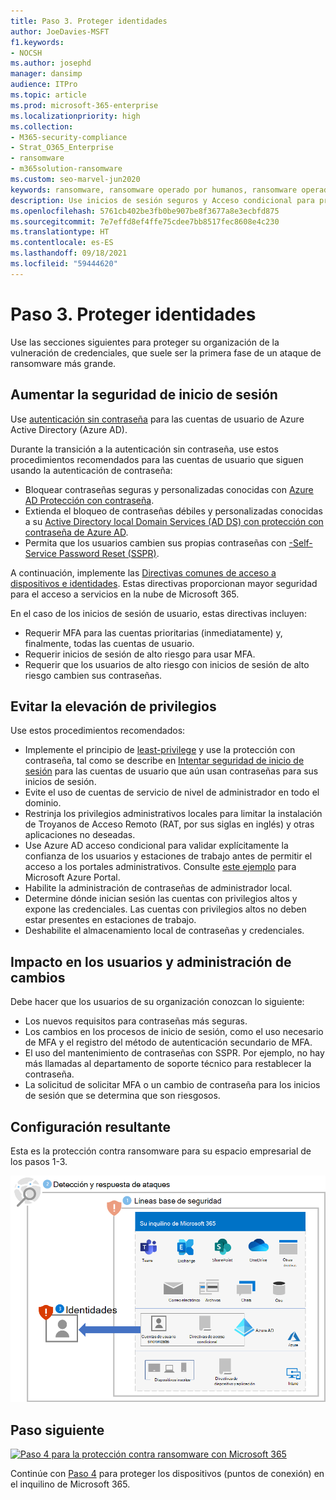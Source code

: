 ```yaml
---
title: Paso 3. Proteger identidades
author: JoeDavies-MSFT
f1.keywords:
- NOCSH
ms.author: josephd
manager: dansimp
audience: ITPro
ms.topic: article
ms.prod: microsoft-365-enterprise
ms.localizationpriority: high
ms.collection:
- M365-security-compliance
- Strat_O365_Enterprise
- ransomware
- m365solution-ransomware
ms.custom: seo-marvel-jun2020
keywords: ransomware, ransomware operado por humanos, ransomware operado por personas, HumOR, ataque de extorsión, ataque de ransomware, cifrado, criptovirología
description: Use inicios de sesión seguros y Acceso condicional para proteger los recursos de Microsoft 365 frente a ataques de ransomware.
ms.openlocfilehash: 5761cb402be3fb0be907be8f3677a8e3ecbfd875
ms.sourcegitcommit: 7e7effd8ef4ffe75cdee7bb8517fec8608e4c230
ms.translationtype: HT
ms.contentlocale: es-ES
ms.lasthandoff: 09/18/2021
ms.locfileid: "59444620"
---
```

# <a name="step-3-protect-identities"></a>Paso 3. Proteger identidades

Use las secciones siguientes para proteger su organización de la vulneración de credenciales, que suele ser la primera fase de un ataque de ransomware más grande.

## <a name="increase-sign-in-security"></a>Aumentar la seguridad de inicio de sesión

Use [ autenticación sin contraseña](/azure/active-directory/authentication/howto-authentication-passwordless-deployment) para las cuentas de usuario de Azure Active Directory (Azure AD).

Durante la transición a la autenticación sin contraseña, use estos procedimientos recomendados para las cuentas de usuario que siguen usando la autenticación de contraseña:

- Bloquear contraseñas seguras y personalizadas conocidas con [Azure AD Protección con contraseña](/azure/active-directory/authentication/concept-password-ban-bad).
- Extienda el bloqueo de contraseñas débiles y personalizadas conocidas a su [Active Directory local Domain Services (AD DS) con protección con contraseña de Azure AD](/azure/active-directory/authentication/concept-password-ban-bad-on-premises).
- Permita que los usuarios cambien sus propias contraseñas con [-Self-Service Password Reset (SSPR)](/azure/active-directory/authentication/concept-sspr-howitworks).

A continuación, implemente las [Directivas comunes de acceso a dispositivos e identidades](/microsoft-365/security/office-365-security/identity-access-policies). Estas directivas proporcionan mayor seguridad para el acceso a servicios en la nube de Microsoft 365. 

En el caso de los inicios de sesión de usuario, estas directivas incluyen:

- Requerir MFA para las cuentas prioritarias (inmediatamente) y, finalmente, todas las cuentas de usuario.
- Requerir inicios de sesión de alto riesgo para usar MFA.
- Requerir que los usuarios de alto riesgo con inicios de sesión de alto riesgo cambien sus contraseñas.

## <a name="prevent-privilege-escalation"></a>Evitar la elevación de privilegios

Use estos procedimientos recomendados:

- Implemente el principio de [least-privilege](/windows-server/identity/ad-ds/plan/security-best-practices/implementing-least-privilege-administrative-models) y use la protección con contraseña, tal como se describe en [Intentar seguridad de inicio de sesión](#increase-sign-in-security) para las cuentas de usuario que aún usan contraseñas para sus inicios de sesión. 
- Evite el uso de cuentas de servicio de nivel de administrador en todo el dominio. 
- Restrinja los privilegios administrativos locales para limitar la instalación de Troyanos de Acceso Remoto (RAT, por sus siglas en inglés) y otras aplicaciones no deseadas.
- Use Azure AD acceso condicional para validar explícitamente la confianza de los usuarios y estaciones de trabajo antes de permitir el acceso a los portales administrativos. Consulte [este ejemplo](/azure/active-directory/conditional-access/howto-conditional-access-policy-azure-management) para Microsoft Azure Portal.
- Habilite la administración de contraseñas de administrador local.
- Determine dónde inician sesión las cuentas con privilegios altos y expone las credenciales. Las cuentas con privilegios altos no deben estar presentes en estaciones de trabajo.
- Deshabilite el almacenamiento local de contraseñas y credenciales.

## <a name="impact-on-users-and-change-management"></a>Impacto en los usuarios y administración de cambios

Debe hacer que los usuarios de su organización conozcan lo siguiente:

- Los nuevos requisitos para contraseñas más seguras.
- Los cambios en los procesos de inicio de sesión, como el uso necesario de MFA y el registro del método de autenticación secundario de MFA.
- El uso del mantenimiento de contraseñas con SSPR. Por ejemplo, no hay más llamadas al departamento de soporte técnico para restablecer la contraseña.
- La solicitud de solicitar MFA o un cambio de contraseña para los inicios de sesión que se determina que son riesgosos.

## <a name="resulting-configuration"></a>Configuración resultante

Esta es la protección contra ransomware para su espacio empresarial de los pasos 1-3.

![Protección contra ransomware para su espacio empresarial de Microsoft 365 después del paso 3](../media/ransomware-protection-microsoft-365/ransomware-protection-microsoft-365-architecture-step3.png)

## <a name="next-step"></a>Paso siguiente

[![Paso 4 para la protección contra ransomware con Microsoft 365](../media/ransomware-protection-microsoft-365/ransomware-protection-microsoft-365-step4.png)](ransomware-protection-microsoft-365-devices.md)

Continúe con [Paso 4](ransomware-protection-microsoft-365-devices.md) para proteger los dispositivos (puntos de conexión) en el inquilino de Microsoft 365. 
